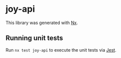 # joy-api

This library was generated with [Nx](https://nx.dev).

## Running unit tests

Run `nx test joy-api` to execute the unit tests via [Jest](https://jestjs.io).
